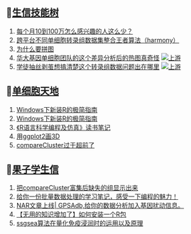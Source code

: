 ## 📝[生信技能树](https://github.com/ixxmu/mp_duty/issues?q=label%3A%E7%94%9F%E4%BF%A1%E6%8A%80%E8%83%BD%E6%A0%91+is%3Aclosed)
<!-- 1issueTable -->

1. [每个月10到100万怎么感兴趣的人这么少？](https://github.com/ixxmu/mp_duty/issues/3263) 
2. [跨平台不同单细胞转录组数据集整合王者算法（harmony）](https://github.com/ixxmu/mp_duty/issues/3260) 
3. [为什么要拼图](https://github.com/ixxmu/mp_duty/issues/3216) 
4. [华大基因单细胞团队的这个差异分析后的热图真奇怪](https://github.com/ixxmu/mp_duty/issues/3193) [![上游](https://img.shields.io/github/labels/ixxmu/mp_duty/上游)](https://github.com/ixxmu/mp_duty/labels/上游)
5. [学徒抽丝剥茧想搞清楚这个转录组数据问题出在哪里](https://github.com/ixxmu/mp_duty/issues/3192) [![上游](https://img.shields.io/github/labels/ixxmu/mp_duty/上游)](https://github.com/ixxmu/mp_duty/labels/上游)
<!-- 1issueTable -->
## 📝[单细胞天地](https://github.com/ixxmu/mp_duty/issues?q=label%3A%E5%8D%95%E7%BB%86%E8%83%9E%E5%A4%A9%E5%9C%B0+is%3Aclosed)
<!-- 2issueTable -->

1. [Windows下新装R的极简指南](https://github.com/ixxmu/mp_duty/issues/3253) 
2. [Windows下新装R的极简指南](https://github.com/ixxmu/mp_duty/issues/3237) 
3. [《R语言科学编程及仿真》读书笔记](https://github.com/ixxmu/mp_duty/issues/3141) 
4. [用ggplot2画3D](https://github.com/ixxmu/mp_duty/issues/3054) 
5. [compareCluster过于超前了](https://github.com/ixxmu/mp_duty/issues/3015) 
<!-- 2issueTable -->

## 📝[果子学生信](https://github.com/ixxmu/mp_duty/issues?q=label%3A%E6%9E%9C%E5%AD%90%E5%AD%A6%E7%94%9F%E4%BF%A1+is%3Aclosed)
<!-- 3issueTable -->

1. [把compareCluster富集后缺失的组显示出来](https://github.com/ixxmu/mp_duty/issues/3242) 
2. [给你一份批量数据处理的学习笔记，感受一下编程的魅力！](https://github.com/ixxmu/mp_duty/issues/3204) 
3. [NAR文章上线| GPSAdb,给你的数据分析加入基因扰动信息。](https://github.com/ixxmu/mp_duty/issues/3007) 
4. [【无用的知识增加了】如何安装一个R包](https://github.com/ixxmu/mp_duty/issues/2985) 
5. [ssgsea算法在量化免疫浸润时的运用以及原理](https://github.com/ixxmu/mp_duty/issues/2901) 
<!-- 3issueTable -->
